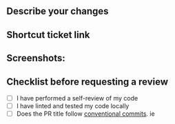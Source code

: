 ## Describe your changes

## Shortcut ticket link

<!-- [sc-ticketNumber] like sc-568 -->

## Screenshots:

## Checklist before requesting a review

- [ ] I have performed a self-review of my code
- [ ] I have linted and tested my code locally
- [ ] Does the PR title follow [conventional commits](https://gist.github.com/qoomon/5dfcdf8eec66a051ecd85625518cfd13). ie
